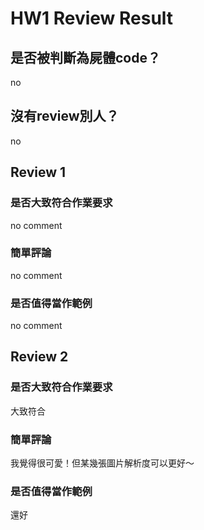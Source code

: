 



# HW1 Review Result

## 是否被判斷為屍體code？


no
## 沒有review別人？


no
## Review 1

### 是否大致符合作業要求


no comment
### 簡單評論


no comment
### 是否值得當作範例


no comment
## Review 2

### 是否大致符合作業要求


大致符合
### 簡單評論


我覺得很可愛！但某幾張圖片解析度可以更好～
### 是否值得當作範例


還好